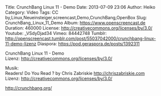 Title: CrunchBang Linux 11 - Demo
Date: 2013-07-09 23:06
Author: Heiko
Category: Video
Tags: CC by,Linux,Neueinsteiger,screencast,Demo,CrunchBang,OpenBox
Slug: CrunchBang_Linux_11_Demo
Album: https://www.openscreencast.de
Duration: 460000
License: http://creativecommons.org/licenses/by/3.0/
Youtube: _VSdyDjad34
Vimeo: 84442748
Tumblr: http://openscreencast.tumblr.com/post/55037042000/crunchbang-linux-11-demo-lizenz
Diaspora: https://pod.geraspora.de/posts/1392311

CrunchBang Linux 11 - Demo  
Lizenz: <http://creativecommons.org/licenses/by/3.0/>  
  
Musik:  
Readers! Do You Read ? by Chris Zabriskie <http://chriszabriskie.com>  
Lizenz: <http://creativecommons.org/licenses/by/3.0/>  
  
<http://crunchbang.org/>

